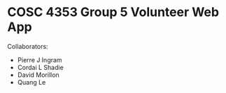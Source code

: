 # COSC 4353 Group 5 Volunteer Web App
Collaborators:
- Pierre J Ingram
- Cordai L Shadie
- David Morillon
- Quang Le